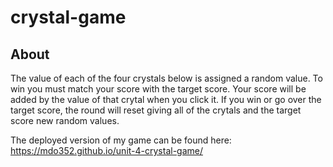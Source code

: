 # crystal-game

## About
The value of each of the four crystals below is assigned a random value. To win you must match your score with the target score. Your score will be added by the value of that crytal when you click it. If you win or go over the target score, the round will reset giving all of the crytals and the target score new random values.

The deployed version of my game can be found here: https://mdo352.github.io/unit-4-crystal-game/
